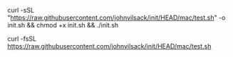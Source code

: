 curl -sSL "https://raw.githubusercontent.com/johnvilsack/init/HEAD/mac/test.sh" -o init.sh && chmod +x init.sh && ./init.sh

curl -fsSL https://raw.githubusercontent.com/johnvilsack/init/HEAD/mac/test.sh